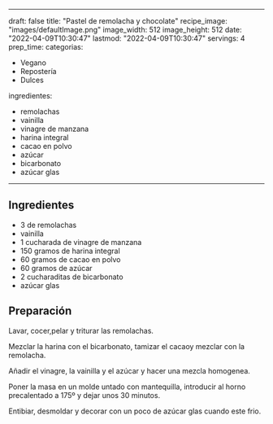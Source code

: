 
---
draft: false
title: "Pastel de remolacha y chocolate"
recipe_image: "images/defaultImage.png"
image_width: 512
image_height: 512
date: "2022-04-09T10:30:47"
lastmod: "2022-04-09T10:30:47"
servings: 4
prep_time: 
categorias:
  - Vegano
  - Repostería
  - Dulces

ingredientes:
  - remolachas
  - vainilla
  - vinagre de manzana
  - harina integral
  - cacao en polvo
  - azúcar
  - bicarbonato
  - azúcar glas
---

## Ingredientes
- 3  de remolachas
- vainilla
- 1 cucharada de vinagre de manzana
- 150 gramos de harina integral
- 60 gramos de cacao en polvo
- 60 gramos de azúcar
- 2 cucharaditas de bicarbonato
- azúcar glas

## Preparación
Lavar, cocer,pelar y triturar las remolachas.

Mezclar la harina con el bicarbonato, tamizar el cacaoy mezclar con la remolacha.

Añadir el vinagre, la vainilla y el azúcar y hacer una mezcla homogenea.

Poner la masa en un molde untado con mantequilla, introducir al horno precalentado a 175º y dejar unos 30 minutos.

Entibiar, desmoldar y decorar con un poco de azúcar glas cuando este frio.


